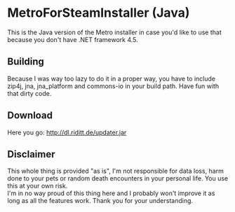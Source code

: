 MetroForSteamInstaller (Java)
=============================

This is the Java version of the Metro installer in case you'd like to use that because you don't have .NET framework 4.5.

Building
--------
Because I was way too lazy to do it in a proper way, you have to include zip4j, jna, jna_platform and commons-io in your build path. Have fun with that dirty code.

Download
--------
Here you go: http://dl.riditt.de/updater.jar

Disclaimer
----------

This whole thing is provided "as is", I'm not responsible for data loss, harm done to your pets or random death encounters in your personal life. You use this at your own risk.  
I'm in no way proud of this thing here and I probably won't improve it as long as all the features work. Thank you for your understanding.
